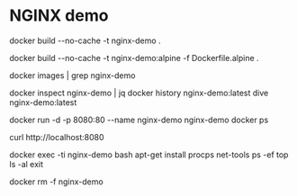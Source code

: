 # NGINX demo

docker build --no-cache -t nginx-demo .

docker build --no-cache -t nginx-demo:alpine -f Dockerfile.alpine .

docker images | grep nginx-demo

docker inspect nginx-demo | jq
docker history nginx-demo:latest
dive nginx-demo:latest

docker run -d -p 8080:80 --name nginx-demo nginx-demo
docker ps

curl http://localhost:8080

docker exec -ti nginx-demo bash
apt-get install procps net-tools
ps -ef
top
ls -al
exit

docker rm -f nginx-demo
